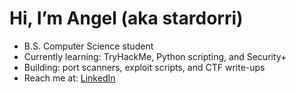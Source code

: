 # Hi, I’m Angel (aka stardorri)

- B.S. Computer Science student
- Currently learning: TryHackMe, Python scripting, and Security+
- Building: port scanners, exploit scripts, and CTF write-ups
- Reach me at: [LinkedIn](https://linkedin.com/in/angel-silva-608361369)
